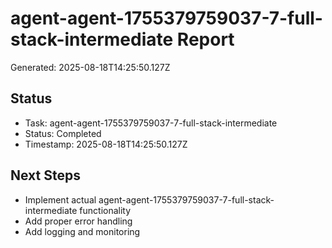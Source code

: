 # agent-agent-1755379759037-7-full-stack-intermediate Report

Generated: 2025-08-18T14:25:50.127Z

## Status
- Task: agent-agent-1755379759037-7-full-stack-intermediate
- Status: Completed
- Timestamp: 2025-08-18T14:25:50.127Z

## Next Steps
- Implement actual agent-agent-1755379759037-7-full-stack-intermediate functionality
- Add proper error handling
- Add logging and monitoring
